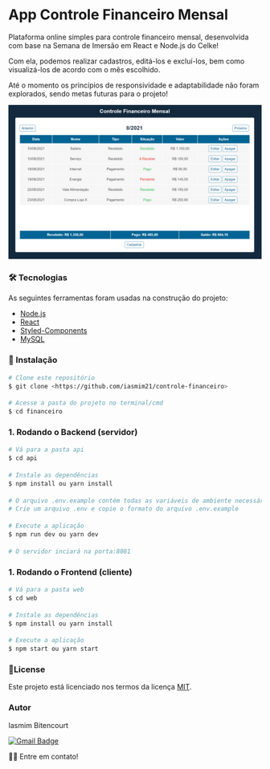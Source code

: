 # App Controle Financeiro Mensal

Plataforma online simples para controle financeiro mensal, desenvolvida com base na Semana de Imersão em React e Node.js do Celke! 

Com ela, podemos realizar cadastros, editá-los e excluí-los, bem como visualizá-los de acordo com o mês escolhido.

Até o momento os princípios de responsividade e adaptabilidade não foram explorados, sendo metas futuras para o projeto!

![SignUp Mobile](./assets/home.PNG)

### 🛠 Tecnologias

As seguintes ferramentas foram usadas na construção do projeto:

- [Node.js](https://nodejs.org/en/)
- [React](https://pt-br.reactjs.org/)
- [Styled-Components](https://styled-components.com/)
- [MySQL](https://www.mysql.com/)


### 🏁 Instalação
```bash
# Clone este repositório
$ git clone <https://github.com/iasmim21/controle-financeiro>

# Acesse a pasta do projeto no terminal/cmd
$ cd financeiro
```
### 1. Rodando o Backend (servidor)

```bash
# Vá para a pasta api
$ cd api

# Instale as dependências
$ npm install ou yarn install

# O arquivo .env.example contém todas as variáveis ​​de ambiente necessárias para executar o projeto
# Crie um arquivo .env e copie o formato do arquivo .env.example

# Execute a aplicação
$ npm run dev ou yarn dev

# O servidor inciará na porta:8081
```

### 1. Rodando o Frontend (cliente)

```bash
# Vá para a pasta web
$ cd web

# Instale as dependências
$ npm install ou yarn install

# Execute a aplicação
$ npm start ou yarn start
```



### 🚀License
Este projeto está licenciado nos termos da licença [MIT](https://choosealicense.com/licenses/mit/).

### Autor

Iasmim Bitencourt


[![Gmail Badge](https://img.shields.io/badge/-iasmim.bit@gmail.com-c14438?style=flat-square&logo=Gmail&logoColor=white&link=mailto:iasmim.bit.com)](mailto:tgmarinho@gmail.com)

👋🏽 Entre em contato!
